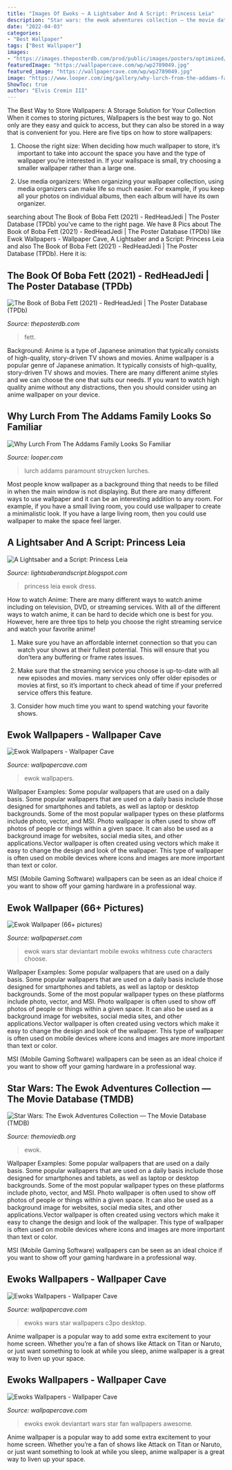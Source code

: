 ```yaml
---
title: "Images Of Ewoks ~ A Lightsaber And A Script: Princess Leia"
description: "Star wars: the ewok adventures collection — the movie database (tmdb)"
date: "2022-04-03"
categories:
- "Best Wallpaper"
tags: ["Best Wallpaper"]
images:
- "https://images.theposterdb.com/prod/public/images/posters/optimized/shows/936797/season_c/WJhCYarHgE2Zq6Dm6rD2l7jvR54iKsO8iu7SR5ML.jpg"
featuredImage: "https://wallpapercave.com/wp/wp2789049.jpg"
featured_image: "https://wallpapercave.com/wp/wp2789049.jpg"
image: "https://www.looper.com/img/gallery/why-lurch-from-the-addams-family-looks-so-familiar/struycken-lurches-through-star-trek-1623677556.jpg"
ShowToc: true
author: "Elvis Cremin III"
---
```



The Best Way to Store Wallpapers: A Storage Solution for Your Collection
When it comes to storing pictures, Wallpapers is the best way to go. Not only are they easy and quick to access, but they can also be stored in a way that is convenient for you. Here are five tips on how to store wallpapers:
1) Choose the right size: When deciding how much wallpaper to store, it’s important to take into account the space you have and the type of wallpaper you’re interested in. If your wallspace is small, try choosing a smaller wallpaper rather than a large one.

2) Use media organizers: When organizing your wallpaper collection, using media organizers can make life so much easier. For example, if you keep all your photos on individual albums, then each album will have its own organizer.

	

		
searching about The Book of Boba Fett (2021) - RedHeadJedi | The Poster Database (TPDb) you've came to the right page. We have 8 Pics about The Book of Boba Fett (2021) - RedHeadJedi | The Poster Database (TPDb) like Ewok Wallpapers - Wallpaper Cave, A Lightsaber and a Script: Princess Leia and also The Book of Boba Fett (2021) - RedHeadJedi | The Poster Database (TPDb). Here it is:
		
    
## The Book Of Boba Fett (2021) - RedHeadJedi | The Poster Database (TPDb)

<img loading=lazy src="https://images.theposterdb.com/prod/public/images/posters/optimized/shows/936797/season_c/WJhCYarHgE2Zq6Dm6rD2l7jvR54iKsO8iu7SR5ML.jpg" onerror="this.onerror=null;this.src='https://tse2.mm.bing.net/th?id=OIP.0-0j3m51O0J8S-jibXTs1QHaLH&amp;pid=15.1';" alt="The Book of Boba Fett (2021) - RedHeadJedi | The Poster Database (TPDb)">

_Source: theposterdb.com_

>fett. 

	

Background: Anime is a type of Japanese animation that typically consists of high-quality, story-driven TV shows and movies.
Anime wallpaper is a popular genre of Japanese animation. It typically consists of high-quality, story-driven TV shows and movies. There are many different anime styles and we can choose the one that suits our needs. If you want to watch high quality anime without any distractions, then you should consider using an anime wallpaper on your device.

    
## Why Lurch From The Addams Family Looks So Familiar

<img loading=lazy src="https://www.looper.com/img/gallery/why-lurch-from-the-addams-family-looks-so-familiar/struycken-lurches-through-star-trek-1623677556.jpg" onerror="this.onerror=null;this.src='https://tse3.mm.bing.net/th?id=OIP.mertmi87_pKKq5Jj5Bf0MQHaEK&amp;pid=15.1';" alt="Why Lurch From The Addams Family Looks So Familiar">

_Source: looper.com_

>lurch addams paramount struycken lurches. 

	

Most people know wallpaper as a background thing that needs to be filled in when the main window is not displaying. But there are many different ways to use wallpaper and it can be an interesting addition to any room. For example, if you have a small living room, you could use wallpaper to create a minimalistic look. If you have a large living room, then you could use wallpaper to make the space feel larger.

    
## A Lightsaber And A Script: Princess Leia

<img loading=lazy src="https://3.bp.blogspot.com/_G8FqPBb2x9g/TQF2RU68tTI/AAAAAAAAAGY/kRyQUGT0ay8/s1600/01+%25284%2529.jpg" onerror="this.onerror=null;this.src='https://tse3.mm.bing.net/th?id=OIP.I7EWd0RzcE3tN_qhLabvbgAAAA&amp;pid=15.1';" alt="A Lightsaber and a Script: Princess Leia">

_Source: lightsaberandscript.blogspot.com_

>princess leia ewok dress. 

	

How to watch Anime: There are many different ways to watch anime including on television, DVD, or streaming services.
With all of the different ways to watch anime, it can be hard to decide which one is best for you. However, here are three tips to help you choose the right streaming service and watch your favorite anime!
1. Make sure you have an affordable internet connection so that you can watch your shows at their fullest potential. This will ensure that you don’tera any buffering or frame rates issues.

2. Make sure that the streaming service you choose is up-to-date with all new episodes and movies. many services only offer older episodes or movies at first, so it’s important to check ahead of time if your preferred service offers this feature.

3. Consider how much time you want to spend watching your favorite shows.

    
## Ewok Wallpapers - Wallpaper Cave

<img loading=lazy src="https://wallpapercave.com/wp/JbQWROT.jpg" onerror="this.onerror=null;this.src='https://tse3.mm.bing.net/th?id=OIP.7xp2CzzZiofwH17w1F_vlwHaHt&amp;pid=15.1';" alt="Ewok Wallpapers - Wallpaper Cave">

_Source: wallpapercave.com_

>ewok wallpapers. 

	

Wallpaper Examples: Some popular wallpapers that are used on a daily basis.
Some popular wallpapers that are used on a daily basis include those designed for smartphones and tablets, as well as laptop or desktop backgrounds. Some of the most popular wallpaper types on these platforms include photo, vector, and MSI. 
Photo wallpaper is often used to show off photos of people or things within a given space. It can also be used as a background image for websites, social media sites, and other applications.Vector wallpaper is often created using vectors which make it easy to change the design and look of the wallpaper. This type of wallpaper is often used on mobile devices where icons and images are more important than text or color. 

MSI (Mobile Gaming Software) wallpapers can be seen as an ideal choice if you want to show off your gaming hardware in a professional way.

    
## Ewok Wallpaper (66+ Pictures)

<img loading=lazy src="https://wallpaperset.com/w/full/0/1/4/469133.jpg" onerror="this.onerror=null;this.src='https://tse4.mm.bing.net/th?id=OIP.8YMcqeSviUzgu8g89xY1_AHaLV&amp;pid=15.1';" alt="Ewok Wallpaper (66+ pictures)">

_Source: wallpaperset.com_

>ewok wars star deviantart mobile ewoks whitness cute characters choose. 

	

Wallpaper Examples: Some popular wallpapers that are used on a daily basis.
Some popular wallpapers that are used on a daily basis include those designed for smartphones and tablets, as well as laptop or desktop backgrounds. Some of the most popular wallpaper types on these platforms include photo, vector, and MSI. 
Photo wallpaper is often used to show off photos of people or things within a given space. It can also be used as a background image for websites, social media sites, and other applications.Vector wallpaper is often created using vectors which make it easy to change the design and look of the wallpaper. This type of wallpaper is often used on mobile devices where icons and images are more important than text or color. 

MSI (Mobile Gaming Software) wallpapers can be seen as an ideal choice if you want to show off your gaming hardware in a professional way.

    
## Star Wars: The Ewok Adventures Collection — The Movie Database (TMDB)

<img loading=lazy src="https://www.themoviedb.org/t/p/w600_and_h900_bestv2/vSrIbcWQJ3IL0R5DoWLh0c7HMTz.jpg" onerror="this.onerror=null;this.src='https://tse4.mm.bing.net/th?id=OIP.0oNjJUfL01MIXm33JCUJ6QHaLH&amp;pid=15.1';" alt="Star Wars: The Ewok Adventures Collection — The Movie Database (TMDB)">

_Source: themoviedb.org_

>ewok. 

	

Wallpaper Examples: Some popular wallpapers that are used on a daily basis.
Some popular wallpapers that are used on a daily basis include those designed for smartphones and tablets, as well as laptop or desktop backgrounds. Some of the most popular wallpaper types on these platforms include photo, vector, and MSI. 
Photo wallpaper is often used to show off photos of people or things within a given space. It can also be used as a background image for websites, social media sites, and other applications.Vector wallpaper is often created using vectors which make it easy to change the design and look of the wallpaper. This type of wallpaper is often used on mobile devices where icons and images are more important than text or color. 

MSI (Mobile Gaming Software) wallpapers can be seen as an ideal choice if you want to show off your gaming hardware in a professional way.

    
## Ewoks Wallpapers - Wallpaper Cave

<img loading=lazy src="https://wallpapercave.com/wp/wp2789049.jpg" onerror="this.onerror=null;this.src='https://tse3.mm.bing.net/th?id=OIP.C64xlaKy0PIPaLXEAO0qWwHaNK&amp;pid=15.1';" alt="Ewoks Wallpapers - Wallpaper Cave">

_Source: wallpapercave.com_

>ewoks wars star wallpapers c3po desktop. 

	

Anime wallpaper is a popular way to add some extra excitement to your home screen. Whether you’re a fan of shows like Attack on Titan or Naruto, or just want something to look at while you sleep, anime wallpaper is a great way to liven up your space.

    
## Ewoks Wallpapers - Wallpaper Cave

<img loading=lazy src="https://wallpapercave.com/wp/wp2788942.jpg" onerror="this.onerror=null;this.src='https://tse4.mm.bing.net/th?id=OIP.K_PUGjQIwl8w5t1XC-Xv1gHaKe&amp;pid=15.1';" alt="Ewoks Wallpapers - Wallpaper Cave">

_Source: wallpapercave.com_

>ewoks ewok deviantart wars star fan wallpapers awesome. 

	

Anime wallpaper is a popular way to add some extra excitement to your home screen. Whether you’re a fan of shows like Attack on Titan or Naruto, or just want something to look at while you sleep, anime wallpaper is a great way to liven up your space.


